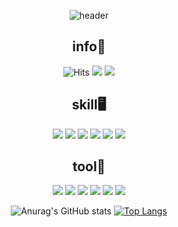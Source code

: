 <div align="center">
  
![header](https://capsule-render.vercel.app/api?type=slice&color=auto&height=300&section=header&text=leehyeryeong&fontSize=90&fontColor=BDBDBD)

## info📃
![Hits](https://hits.seeyoufarm.com/api/count/incr/badge.svg?url=https%3A%2F%2Fgithub.com%2Fleehyeryeong&count_bg=%23000000&title_bg=%23000000&icon=github.svg&icon_color=%23E7E7E7&title=github&edge_flat=false)
<a href="https://www.instagram.com/_leehyeryeong/"><img src="https://img.shields.io/badge/instagram-E4405F?style=flat-square&logo=Instagram&logoColor=FFFFFF"/></a>
<a href="https://velog.io/@_leehyeryeong"><img src="https://img.shields.io/badge/Velog-20C997?style=flat-square&logo=velog&logoColor=FFFFFF"/></a>

## skill🖥️
<img src="https://img.shields.io/badge/Java-007396?style=flat-square&logo=Java&logoColor=FFFFFF"/> <img src="https://img.shields.io/badge/C-A8B9CC?style=flat-square&logo=C&logoColor=FFFFFF"/> <img src="https://img.shields.io/badge/HTML5-E34F26?style=flat-square&logo=HTML5&logoColor=FFFFFF"/> <img src="https://img.shields.io/badge/CSS3-1572B6?style=flat-square&logo=CSS3&logoColor=FFFFFF"/> <img src="https://img.shields.io/badge/Javascript-F7DF1E?style=flat-square&logo=JavaScript&logoColor=FFFFFF"/> <img src="https://img.shields.io/badge/PHP-777BB4?style=flat-square&logo=PHP&logoColor=FFFFFF"/>

## tool🔧
<img src="https://img.shields.io/badge/Visual Studio-5C2D91?style=flat-square&logo=Visual Studio&logoColor=FFFFFF"/> <img src="https://img.shields.io/badge/Visual Studio Code-007ACC?style=flat-square&logo=Visual Studio Code&logoColor=FFFFFF"/> <img src="https://img.shields.io/badge/Sublime Text-FF9800?style=flat-square&logo=Sublime Text&logoColor=FFFFFF"/> <img src="https://img.shields.io/badge/Eclipse IDE-2C2255?style=flat-square&logo=Eclipse IDE&logoColor=FFFFFF"/> <img src="https://img.shields.io/badge/IntelliJ IDEA-000000?style=flat-square&logo=IntelliJ IDEA&logoColor=FFFFFF"/> <img src="https://img.shields.io/badge/Android Studio-3DDC84?style=flat-square&logo=Android Studio&logoColor=FFFFFF"/>

![Anurag's GitHub stats](https://github-readme-stats.vercel.app/api?username=leehyeryeong&show_icons=true&theme=tokyonight)
[![Top Langs](https://github-readme-stats.vercel.app/api/top-langs/?username=leehyeryeong&langs_count=8)](https://github.com/leehyeryeong/github-readme-stats)
  
</div>


<!--
**leehyeryeong/leehyeryeong** is a ✨ _special_ ✨ repository because its `README.md` (this file) appears on your GitHub profile.

Here are some ideas to get you started:

- 🔭 I’m currently working on ...
- 🌱 I’m currently learning ...
- 👯 I’m looking to collaborate on ...
- 🤔 I’m looking for help with ...
- 💬 Ask me about ...
- 📫 How to reach me: ...
- 😄 Pronouns: ...
- ⚡ Fun fact: ...
-->
